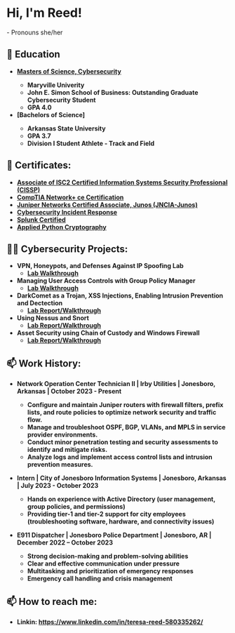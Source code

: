 <h1>Hi, I'm Reed! </h1>
    - Pronouns she/her


<h2>📖 Education </h2>

- <b> [Masters of Science, Cybersecurity](https://blockchain.maryville.edu/certificate/f6631054e19058c684b62070be755956)<b>
    - Maryville Univerity 
    - John E. Simon School of Business: Outstanding Graduate Cybersecurity Student
    - GPA 4.0
- <b> [Bachelors of Science]<b>
    - Arkansas State University
    - GPA 3.7
    - Division I Student Athlete - Track and Field 

<h2>📃 Certificates:</h2>

- [Associate of ISC2 Certified Information Systems Security Professional (CISSP)]((https://www.credly.com/badges/b094894e-669c-48e2-a7cd-b13c6e299d62/public_url))
- [CompTIA Network+ ce Certification](https://www.credly.com/badges/0404ddba-0e02-495a-a695-9527d6670c1e/public_url)
- [Juniper Networks Certified Associate, Junos (JNCIA-Junos)](https://www.credly.com/badges/7088dfd1-8d41-4fe9-be28-d2ab983a25fe/public_url)
- [Cybersecurity Incident Response](https://blockchain.maryville.edu/certificate/be4956f6272e5ed7915f106eee7b9521)
- [Splunk Certified](https://1drv.ms/f/s!Aq9AvpX7EWr-7gq75ddzTxTuogOM?e=thtD5U) 
- [Applied Python Cryptography](https://1drv.ms/i/s!Aq9AvpX7EWr-7nKaf7Re3LcWO-Ga?e=qFhL0L)


<h2>👨‍💻 Cybersecurity Projects:</h2>

- <b>VPN, Honeypots, and Defenses Against IP Spoofing Lab </b>
  - [Lab Walkthrough](https://github.com/reed-hash/VPN-Honeypots-and-Defenses-Against-IP-Spoofing-Lab)
- <b>Managing User Access Controls with Group Policy Manager</b>
  - [Lab Walkthrough](https://github.com/reed-hash/User-Access-Controls/blob/main/README.md)
- <b>DarkComet as a Trojan, XSS Injections, Enabling Intrusion Prevention and Dectection</b>
  - [Lab Report/Walkthrough](https://1drv.ms/w/s!Aq9AvpX7EWr-0hng7E3Kw39IKOpe?e=fHLICk)
- <b>Using Nessus and Snort</b>
  - [Lab Report/Walkthrough](https://1drv.ms/w/s!Aq9AvpX7EWr-0kJMo_jh4wRHWa52?e=AAAcRv)
- <b>Asset Security using Chain of Custody and Windows Firewall</b>
  - [Lab Report/Walkthrough](https://1drv.ms/w/s!Aq9AvpX7EWr-0gD541iyD98Sv56_?e=fBmRbq)

<h2>📫 Work History:</h2>

- Network Operation Center Technician II | Irby Utilities | Jonesboro, Arkansas | October 2023 - Present
    - Configure and maintain Juniper routers with firewall filters, prefix lists, and route policies to optimize network security and traffic flow.
    - Manage and troubleshoot OSPF, BGP, VLANs, and MPLS in service provider environments.
    - Conduct minor penetration testing and security assessments to identify and mitigate risks.
    - Analyze logs and implement access control lists and intrusion prevention measures. 

- Intern | City of Jonesboro Information Systems | Jonesboro, Arkansas | July 2023 - October 2023
    - Hands on experience with Active Directory (user management, group policies, and permissions)
    - Providing tier-1 and tier-2 support for city employees (troubleshooting software, hardware, and connectivity issues) 

- E911 Dispatcher | Jonesboro Police Department | Jonesboro, AR | December 2022 – October 2023
    -  Strong decision-making and problem-solving abilities
    -  Clear and effective communication under pressure
    -  Multitasking and prioritization of emergency responses
    -  Emergency call handling and crisis management 


<h2>📫 How to reach me:</h2>

- Linkin: https://www.linkedin.com/in/teresa-reed-580335262/
<!--


Here are some ideas to get you started:

- 🔭 I’m currently working on ...
- 🌱 I’m currently learning ...
- 👯 I’m looking to collaborate on ...
- 🤔 I’m looking for help with ...
- 💬 Ask me about ...
- 📫 How to reach me: ...
- 😄 Pronouns: ...
- ⚡ Fun fact: ...
-->
